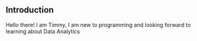 ## Introduction

Hello there! I am Timmy, 
I am new to programming and looking forward to learning about Data Analytics